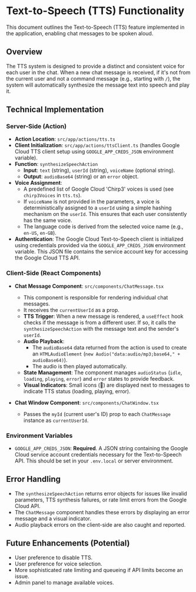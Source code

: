 # Text-to-Speech (TTS) Functionality

This document outlines the Text-to-Speech (TTS) feature implemented in the application, enabling chat messages to be spoken aloud.

## Overview

The TTS system is designed to provide a distinct and consistent voice for each user in the chat.
When a new chat message is received, if it's not from the current user and not a command message (e.g., starting with `/`), the system will automatically synthesize the message text into speech and play it.

## Technical Implementation

### Server-Side (Action)

- **Action Location**: `src/app/actions/tts.ts`
- **Client Initialization**: `src/app/actions/ttsClient.ts` (handles Google Cloud TTS client setup using `GOOGLE_APP_CREDS_JSON` environment variable).
- **Function**: `synthesizeSpeechAction`
  - **Input**: `text` (string), `userId` (string), `voiceName` (optional string).
  - **Output**: `audioBase64` (string) or an `error` object.
- **Voice Assignment**:
  - A predefined list of Google Cloud 'Chirp3' voices is used (see `chirp3Voices` in `tts.ts`).
  - If `voiceName` is not provided in the parameters, a voice is deterministically assigned to a `userId` using a simple hashing mechanism on the `userId`. This ensures that each user consistently has the same voice.
  - The language code is derived from the selected voice name (e.g., `en-US`, `en-GB`).
- **Authentication**: The Google Cloud Text-to-Speech client is initialized using credentials provided via the `GOOGLE_APP_CREDS_JSON` environment variable. This JSON file contains the service account key for accessing the Google Cloud TTS API.

### Client-Side (React Components)

- **Chat Message Component**: `src/components/ChatMessage.tsx`

  - This component is responsible for rendering individual chat messages.
  - It receives the `currentUserId` as a prop.
  - **TTS Trigger**: When a new message is rendered, a `useEffect` hook checks if the message is from a different user. If so, it calls the `synthesizeSpeechAction` with the message text and the sender's `userId`.
  - **Audio Playback**:
    - The `audioBase64` data returned from the action is used to create an `HTMLAudioElement` (`new Audio("data:audio/mp3;base64," + audioBase64)`).
    - The audio is then played automatically.
  - **State Management**: The component manages `audioStatus` (`idle`, `loading`, `playing`, `error`) and `error` states to provide feedback.
  - **Visual Indicators**: Small icons (🎤) are displayed next to messages to indicate TTS status (loading, playing, error).

- **Chat Window Component**: `src/components/ChatWindow.tsx`
  - Passes the `myId` (current user's ID) prop to each `ChatMessage` instance as `currentUserId`.

### Environment Variables

- `GOOGLE_APP_CREDS_JSON`: **Required**. A JSON string containing the Google Cloud service account credentials necessary for the Text-to-Speech API. This should be set in your `.env.local` or server environment.

## Error Handling

- The `synthesizeSpeechAction` returns error objects for issues like invalid parameters, TTS synthesis failures, or rate limit errors from the Google Cloud API.
- The `ChatMessage` component handles these errors by displaying an error message and a visual indicator.
- Audio playback errors on the client-side are also caught and reported.

## Future Enhancements (Potential)

- User preference to disable TTS.
- User preference for voice selection.
- More sophisticated rate limiting and queueing if API limits become an issue.
- Admin panel to manage available voices.
